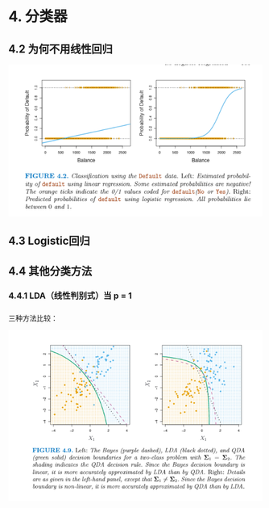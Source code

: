 # 4. 分类器

## 4.2 为何不用线性回归

![](images/2021-10-28-18-18-56.png)

## 4.3 Logistic回归

## 4.4 其他分类方法

### 4.4.1 LDA（线性判别式）当 p = 1

###

三种方法比较：

![](images/2021-10-28-18-26-34.png)
